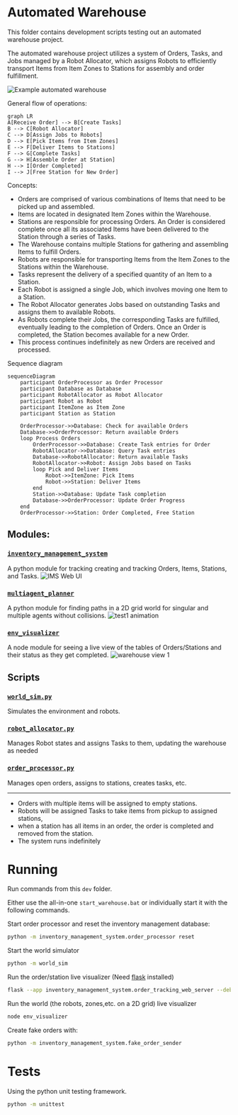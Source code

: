 # Automated Warehouse

This folder contains development scripts testing out an automated warehouse project.

The automated warehouse project utilizes a system of Orders, Tasks, and Jobs managed by a Robot Allocator, which assigns Robots to efficiently transport Items from Item Zones to Stations for assembly and order fulfillment.

![Example automated warehouse](../media/media_automated_warehouse_example1.gif)

General flow of operations:
```mermaid
graph LR
A[Receive Order] --> B[Create Tasks]
B --> C[Robot Allocator]
C --> D[Assign Jobs to Robots]
D --> E[Pick Items from Item Zones]
E --> F[Deliver Items to Stations]
F --> G[Complete Tasks]
G --> H[Assemble Order at Station]
H --> I[Order Completed]
I --> J[Free Station for New Order]
```

Concepts: 
* Orders are comprised of various combinations of Items that need to be picked up and assembled.
* Items are located in designated Item Zones within the Warehouse.
* Stations are responsible for processing Orders. An Order is considered complete once all its associated Items have been delivered to the Station through a series of Tasks.
* The Warehouse contains multiple Stations for gathering and assembling Items to fulfill Orders.
* Robots are responsible for transporting Items from the Item Zones to the Stations within the Warehouse.
* Tasks represent the delivery of a specified quantity of an Item to a Station.
* Each Robot is assigned a single Job, which involves moving one Item to a Station.
* The Robot Allocator generates Jobs based on outstanding Tasks and assigns them to available Robots.
* As Robots complete their Jobs, the corresponding Tasks are fulfilled, eventually leading to the completion of Orders. Once an Order is completed, the Station becomes available for a new Order.
* This process continues indefinitely as new Orders are received and processed.


Sequence diagram 
```mermaid
sequenceDiagram
    participant OrderProcessor as Order Processor
    participant Database as Database
    participant RobotAllocator as Robot Allocator
    participant Robot as Robot
    participant ItemZone as Item Zone
    participant Station as Station

    OrderProcessor->>Database: Check for available Orders
    Database->>OrderProcessor: Return available Orders
    loop Process Orders
        OrderProcessor->>Database: Create Task entries for Order
        RobotAllocator->>Database: Query Task entries
        Database->>RobotAllocator: Return available Tasks
        RobotAllocator->>Robot: Assign Jobs based on Tasks
        loop Pick and Deliver Items
            Robot->>ItemZone: Pick Items
            Robot->>Station: Deliver Items
        end
        Station->>Database: Update Task completion
        Database->>OrderProcessor: Update Order Progress
    end
    OrderProcessor->>Station: Order Completed, Free Station
```

## Modules:

### [`inventory_management_system`](inventory_management_system/)
A python module for tracking creating and tracking Orders, Items, Stations, and Tasks.
![IMS Web UI](inventory_management_system/ims_example.png)

### [`multiagent_planner`](multiagent_planner/)
A python module for finding paths in a 2D grid world for singular and multiple agents without collisions.
![test1 animation](../media/scenario4.gif)

### [`env_visualizer`](env_visualizer/)
A node module for seeing a live view of the tables of Orders/Stations and their status as they get completed.
![warehouse view 1](../media/warehouse_view1.jpg)

## Scripts

### [`world_sim.py`](world_sim.py)
Simulates the environment and robots.

### [`robot_allocator.py`](robot_allocator.py)
Manages Robot states and assigns Tasks to them, updating the warehouse as needed


### [`order_processor.py`]([inventory_management_system/order_processor.py])
Manages open orders, assigns to stations, creates tasks, etc.

---

- Orders with multiple items will be assigned to empty stations.
- Robots will be assigned Tasks to take items from pickup to assigned stations,
- when a station has all items in an order, the order is completed and removed from the station.
- The system runs indefinitely

# Running


Run commands from this `dev` folder.

Either use the all-in-one `start_warehouse.bat` or individually start it with the following commands.


Start order processor and reset the inventory management database:
```sh
python -m inventory_management_system.order_processor reset
```

Start the world simulator
```sh
python -m world_sim
```


Run the order/station live visualizer (Need [flask](https://flask.palletsprojects.com/en/2.2.x/installation/) installed)
```sh
flask --app inventory_management_system.order_tracking_web_server --debug run
```

Run the world (the robots, zones,etc. on a 2D grid) live visualizer
```sh
node env_visualizer
```


Create fake orders with:
```sh
python -m inventory_management_system.fake_order_sender
```

# Tests

Using the python unit testing framework.

```sh
python -m unittest
```